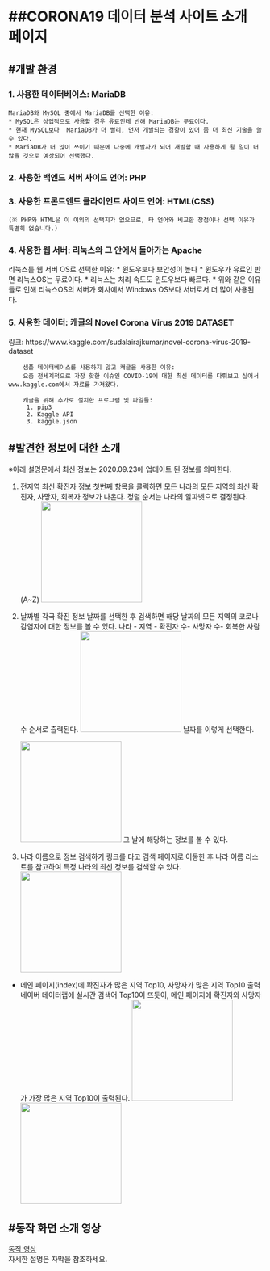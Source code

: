 <h1>##CORONA19 데이터 분석 사이트 소개 페이지</h1>

<h2>#개발 환경</h2>

<h3> 1. 사용한 데이터베이스: MariaDB </h3>
    
    MariaDB와 MySQL 중에서 MariaDB를 선택한 이유:
    * MySQL은 상업적으로 사용할 경우 유료인데 반해 MariaDB는 무료이다.
    * 현재 MySQL보다  MariaDB가 더 빨리, 먼저 개발되는 경향이 있어 좀 더 최신 기술을 쓸 수 있다.
    * MariaDB가 더 많이 쓰이기 때문에 나중에 개발자가 되어 개발할 때 사용하게 될 일이 더 많을 것으로 예상되어 선택했다.

<h3>2. 사용한 백엔드 서버 사이드 언어: PHP</h3>

<h3>3. 사용한 프론트엔드 클라이언트 사이드 언어: HTML(CSS)</h3>

    (※ PHP와 HTML은 이 이외의 선택지가 없으므로, 타 언어와 비교한 장점이나 선택 이유가 특별히 없습니다.)


<h3>4. 사용한 웹 서버: 리눅스와 그 안에서 돌아가는 Apache</h3>
    리눅스를 웹 서버 OS로 선택한 이유:
    * 윈도우보다 보안성이 높다
    * 윈도우가 유료인 반면 리눅스OS는 무료이다.
    * 리눅스는 처리 속도도 윈도우보다 빠르다.
    * 위와 같은 이유들로 인해 리눅스OS의 서버가 회사에서 Windows OS보다 서버로서 더 많이 사용된다.


<h3>5.  사용한 데이터: 캐글의 Novel Corona Virus 2019 DATASET</h3>
        링크: https://www.kaggle.com/sudalairajkumar/novel-corona-virus-2019-dataset

        샘플 데이터베이스를 사용하지 않고 캐글을 사용한 이유:
        요즘 전세계적으로 가장 핫한 이슈인 COVID-19에 대한 최신 데이터를 다뤄보고 싶어서 www.kaggle.com에서 자료를 가져왔다.

        캐글을 위해 추가로 설치한 프로그램 및 파일들:
         1. pip3
         2. Kaggle API
         3. kaggle.json


<h2>#발견한 정보에 대한 소개</h2>
※아래 설명문에서 최신 정보는 2020.09.23에 업데이트 된 정보를 의미한다.

1. 전지역 최신 확진자 정보
    첫번째 항목을 클릭하면  모든 나라의 모든 지역의 최신 확진자, 사망자, 회복자 정보가 나온다.
    정렬 순서는 나라의 알파벳으로 결정된다.(A~Z)
    <img width='200' src = 'https://user-images.githubusercontent.com/42990328/97802815-68d7c300-1c89-11eb-8b6b-dc822b90738b.png'>

2. 날짜별 각국 확진 정보
    날짜를 선택한 후 검색하면 해당 날짜의 모든 지역의 코로나 감염자에 대한 정보를 볼 수 있다.
    나라 - 지역 - 확진자 수- 사망자 수- 회복한 사람 수 순서로 출력된다.
    <img width='200' src = 'https://user-images.githubusercontent.com/42990328/97802816-68d7c300-1c89-11eb-9478-8d937ef381e1.png'>
    날짜를 이렇게 선택한다.

    <img width='200' src = 'https://user-images.githubusercontent.com/42990328/97802816-68d7c300-1c89-11eb-9478-8d937ef381e1.png'>
    그 날에 해당하는 정보를 볼 수 있다.

3. 나라 이름으로 정보 검색하기
    링크를 타고 검색 페이지로 이동한 후 나라 이름 리스트를 참고하여 특정 나라의 최신 정보를 검색할 수 있다.
    <img width='200' src = 'https://user-images.githubusercontent.com/42990328/97802817-69705980-1c89-11eb-9d69-f155f90d661c.png'>

+ 메인 페이지(index)에 확진자가 많은 지역 Top10, 사망자가 많은 지역 Top10 출력
네이버 데이터랩에 실시간 검색어 Top10이 뜨듯이, 메인 페이지에 확진자와 사망자가 가장 많은 지역 Top10이 출력된다.
    <img width='200' src = 'https://user-images.githubusercontent.com/42990328/97802820-6a08f000-1c89-11eb-9731-0144d74547a9.png'>
    <img width='200' src = 'https://user-images.githubusercontent.com/42990328/97802813-67a69600-1c89-11eb-8394-5678a550399a.png'>


<h2>#동작 화면 소개 영상</h2>
<a href="">동작 영상</a><br/>
    자세한 설명은 자막을 참조하세요.